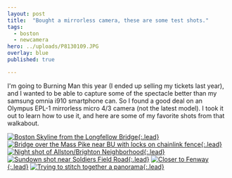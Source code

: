 ```yaml
---
layout: post
title:  "Bought a mirrorless camera, these are some test shots."
tags:
  - boston
  - newcamera
hero: ../uploads/P8130109.JPG
overlay: blue
published: true

---
```


I'm going to Burning Man this year (I ended up selling my tickets last year), and I wanted to be able to capture some of the spectacle better than my samsung omnia i910 smartphone can. So I found a good deal on an Olympus EPL-1 mirrorless micro 4/3 camera (not the latest model). I took it out to learn how to use it, and here are some of my favorite shots from that walkabout.

[![Boston Skyline from the Longfellow Bridge](../uploads/P8130109.JPG){:.lead}](../uploads/P8130109.JPG)
[![Bridge over the Mass Pike near BU with locks on chainlink fence](../uploads/P8130115.JPG){:.lead}](../uploads/P8130115.JPG)
[![Night shot of Allston/Brighton Neighborhood](../uploads/P8130119.JPG){:.lead}](../uploads/P8130119.JPG)
[![Sundown shot near Soldiers Field Road](../uploads/P8140189-raw-edit.jpg){:.lead}](../uploads/P8140189-raw-edit.jpg)
[![Closer to Fenway](../uploads/P8210274.jpg){:.lead}](../uploads/P8210274.jpg)
[![Trying to stitch together a panorama](../uploads/Sample01.jpg){:.lead}](../uploads/Sample01.jpg)
